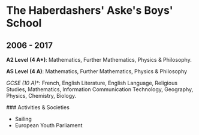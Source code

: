 # The Haberdashers' Aske's Boys' School
## 2006 - 2017

**A2 Level (4 A\*)**: Mathematics, Further Mathematics, Physics & Philosophy.

**AS Level (4 A)**: Mathematics, Further Mathematics, Physics & Philosophy

**GCSE (10 A*)**: French, English Literature, English Language, Religious Studies, Mathematics, Information Communication Technology, Geography, Physics, Chemistry, Biology.

### Activities & Societies

- Sailing
- European Youth Parliament
